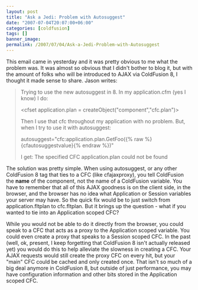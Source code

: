```yaml
---
layout: post
title: "Ask a Jedi: Problem with Autosuggest"
date: "2007-07-04T20:07:00+06:00"
categories: [coldfusion]
tags: []
banner_image: 
permalink: /2007/07/04/Ask-a-Jedi-Problem-with-Autosuggest
---
```


This email came in yesterday and it was pretty obvious to me what the problem was. It was almost so obvious that I didn't bother to blog it, but with the amount of folks who will be introduced to AJAX via ColdFusion 8, I thought it made sense to share. Jason writes:

<blockquote>
Trying to use the new autosuggest in 8. In my application.cfm (yes I know) I do:

<cfset application.plan = createObject("component","cfc.plan")>

Then I use that cfc throughout my application with no problem.  But, when I try to use it with autosuggest: 

autosuggest="cfc:application.plan.GetFoo({% raw %}{cfautosuggestvalue}{% endraw %})"

I get: The specified CFC application.plan could not be found
</blockquote>
<!--more-->
The solution was pretty simple. When using autosuggest, or any other ColdFusion 8 tag that ties to a CFC (like cfajaxproxy), you tell ColdFusion the <b>name</b> of the component, not the name of a ColdFusion variable. You have to remember that all of this AJAX goodness is on the client side, in the browser, and the browser has no idea what Application or Session variables your server may have. So the quick fix would be to just switch from application.fltplan to cfc.fltplan. But it brings up the question - what if you wanted to tie into an Application scoped CFC?

While you would not be able to do it directly from the browser, you could speak to a CFC that acts as a proxy to the Application scoped variable. You could even create a proxy that speaks to a Session scoped CFC. In the past (well, ok, present, I keep forgetting that ColdFusion 8 isn't actually released yet) you would do this to help alleviate the slowness in creating a CFC. Your AJAX requests would still create the proxy CFC on every hit, but your "main" CFC could be cached and only created once. That isn't so much of a big deal anymore in ColdFusion 8, but outside of just performance, you may have configuration information and other bits stored in the Application scoped CFC.
